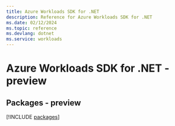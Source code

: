 ```yaml
---
title: Azure Workloads SDK for .NET
description: Reference for Azure Workloads SDK for .NET
ms.date: 02/12/2024
ms.topic: reference
ms.devlang: dotnet
ms.service: workloads
---
```

# Azure Workloads SDK for .NET - preview
## Packages - preview
[!INCLUDE [packages](workloads-index.md)]
